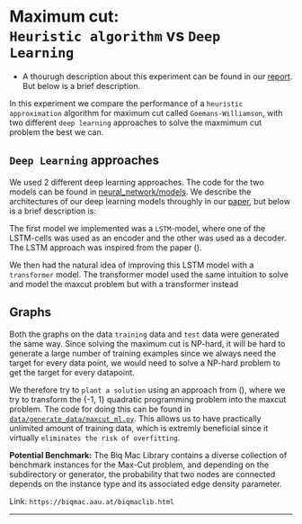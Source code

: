 
# Maximum cut: <br>`Heuristic algorithm` vs `Deep Learning`

- A thourugh description about this experiment can be found in our [report](report.pdf). But below is a brief description.

In this experiment we compare the performance of a `heuristic approximation` algorithm for maximum cut called `Goemans-Williamson`, with two different `deep learning` approaches to solve the maxmimum cut problem the best we can. 


## `Deep Learning` approaches
We used 2 different deep learning approaches. The code for the two models can be found in [neural_network/models](neural_network/models). We describe the architectures of our deep learning models throughly in our [paper](report/report.pdf), but below is a brief description is:

The first model we implemented was a `LSTM`-model, where one of the LSTM-cells was used as an encoder and the other was used as a decoder. The LSTM approach was inspired from the paper ().

We then had the natural idea of improving this LSTM model with a `transformer` model. The transformer model used the same intuition to solve and model the maxcut problem but with a transformer instead



## Graphs

Both the graphs on the data `training` data and `test` data were generated the same way. Since solving the maximum cut is NP-hard, it will be hard to generate a large number of training examples since we always need the target for every data point, we would need to solve a NP-hard problem to get the target for every datapoint. 

We therefore try to `plant a solution` using an approach from (), where we try to transform the {-1, 1} quadratic programming problem into the maxcut problem. The code for doing this can be found in [`data/generate_data/maxcut_ml.py`](data/generate_data/maxcut_ml.py). This allows us to have practically unlimited amount of training data, which is extremly beneficial since it virtually `eliminates the risk of overfitting`.

__Potential Benchmark:__ The Biq Mac Library contains a diverse collection of benchmark instances for the Max-Cut problem, and depending on the subdirectory or generator, the probability that two nodes are connected depends on the instance type and its associated edge density parameter.

Link: `https://biqmac.aau.at/biqmaclib.html`

---
